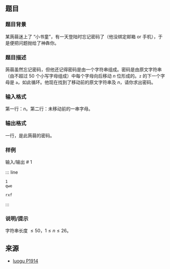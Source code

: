 ## 题目


### 题目背景 
某蒟蒻迷上了 “小书童”，有一天登陆时忘记密码了（他没绑定邮箱 or 手机），于是便把问题抛给了神犇你。




### 题目描述

蒟蒻虽然忘记密码，但他还记得密码是由一个字符串组成。密码是由原文字符串（由不超过 50 个小写字母组成）中每个字母向后移动 $n$ 位形成的。`z` 的下一个字母是 `a`，如此循环。他现在找到了移动前的原文字符串及 $n$，请你求出密码。



### 输入格式
第一行：$n$。第二行：未移动前的一串字母。




### 输出格式

一行，是此蒟蒻的密码。



### 样例


输入/输出 # 1

::: line
```
1
qwe
```

```
rxf
```
:::





### 说明/提示
字符串长度 $\le 50$，$1 \leq n \leq 26$。


## 来源

- [luogu P1914](https://www.luogu.com.cn/problem/P1914)
